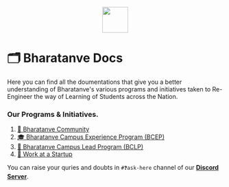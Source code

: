 <p align="center"><img src="https://user-images.githubusercontent.com/95045411/230392095-26cebf44-00d2-43c4-9216-33db65b29554.png" height="60px"></p>

# 🗂️ Bharatanve Docs

Here you can find all the doumentations that give you a better understanding of Bharatanve's various programs and initiatives taken to Re-Engineer the way of Learning of Students across the Nation.

### Our Programs & Initiatives. 
  
  1. [🤝 Bharatanve Community](https://discord.com/invite/xdvK5YEKTk)
  2. [🎓 Bharatanve Campus Experience Program (BCEP)](https://github.com/bharatanve/education/blob/main/BCEP.md)
  3. [🚀 Bharatanve Campus Lead Program (BCLP)](https://github.com/bharatanve/education/blob/main/BCLP.md)
  4. [💼 Work at a Startup](https://github.com/bharatanve/education/blob/main/Work%20at%20a%20Startup.md)  
  
  You can raise your quries and doubts in `#❓ask-here` channel of our [**Discord Server**](https://discord.com/invite/xdvK5YEKTk).
